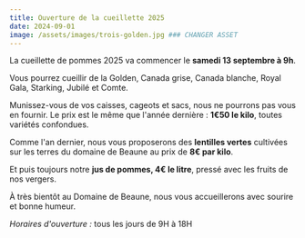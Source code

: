 ```yaml
---
title: Ouverture de la cueillette 2025
date: 2024-09-01
image: /assets/images/trois-golden.jpg ### CHANGER ASSET
---
```


La cueillette de pommes 2025 va commencer le **samedi 13 septembre à 9h**.

<!-- more -->

Vous pourrez cueillir de la Golden, Canada grise, Canada blanche, Royal Gala, Starking, Jubilé et Comte.

Munissez-vous de vos caisses, cageots et sacs, nous ne pourrons pas vous en fournir.
Le prix est le même que l'année dernière : **1€50 le kilo**, toutes variétés confondues. 

Comme l'an dernier, nous vous proposerons des **lentilles vertes** cultivées sur les terres du domaine de Beaune au prix de **8€ par kilo**.

Et puis toujours notre **jus de pommes, 4€ le litre**, pressé avec les fruits de nos vergers.

À très bientôt au Domaine de Beaune, nous vous accueillerons avec sourire et bonne humeur.

_Horaires d'ouverture :_ tous les jours de 9H à 18H

